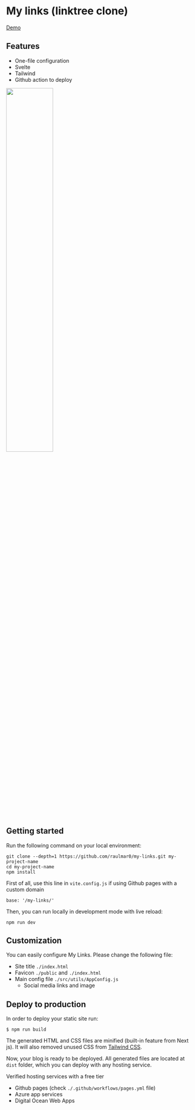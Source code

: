 # My links (linktree clone)

[Demo](https://raulmar.me)

## Features
- One-file configuration
- Svelte
- Tailwind
- Github action to deploy


<img style="width: 50%;" src="https://raulmarfiles.blob.core.windows.net/my-links/my-links-ss.png">

## Getting started

Run the following command on your local environment:

```
git clone --depth=1 https://github.com/raulmar0/my-links.git my-project-name
cd my-project-name
npm install
```

First of all, use this line in `vite.config.js` if using Github pages with a custom domain
```
base: '/my-links/'
```


Then, you can run locally in development mode with live reload:

```
npm run dev
```

## Customization

You can easily configure My Links. Please change the following file:

- Site title `./index.html`
- Favicon `./public` and `./index.html`
- Main config file `./src/utils/AppConfig.js`
  - Social media links and image


## Deploy to production

In order to deploy your static site run:

```
$ npm run build
```

The generated HTML and CSS files are minified (built-in feature from Next js). It will also removed unused CSS from [Tailwind CSS](https://tailwindcss.com).

Now, your blog is ready to be deployed. All generated files are located at `dist` folder, which you can deploy with any hosting service.

Verified hosting services with a free tier
- Github pages (check `./.github/workflows/pages.yml` file)
- Azure app services
- Digital Ocean Web Apps